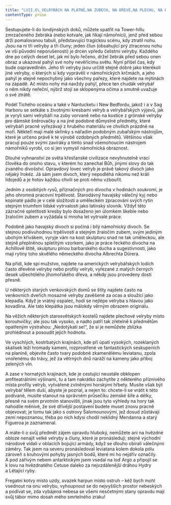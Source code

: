 ```yaml
---
title: "LVII.O\_VELRYBÁCH NA PLÁTNĚ,NA ZUBECH, NA DŘEVĚ,NA PLECHU, NA KAMENI,NA HORÁCH A\_VE HVĚZDÁCH"
contentType: prose
---
```


  

Sestupujete-li do londýnských doků, můžete spatřit na Tower-hillu zmrzačeného žebráka (nebo kotvaře, jak říkají námořníci), jenž před sebou drží pomalovanou tabuli, představující tragickou scénu, kdy ztratil nohu. Jsou na ní tři velryby a tři čluny; jeden člun (obsahující prý ztracenou nohu ve vší původní neporušenosti) je drcen vpředu čelistmi velryby. Každého dne po celých deset let, jak mi bylo řečeno, držel žebrák před sebou onen obraz a ukazoval pahýl své nohy nevěřícímu světu. Nyní přišel čas, kdy bude ospravedlněn. Jeho tři velryby jsou určitě stejně dobré jako kterékoli jiné velryby, o kterých si kdy vyprávěli v námořnických krčmách, a jeho pahýl je stejně nepochybný jako všechny pařezy, které najdete na mýtinách na západě. Ač místo nohy má navždy pahýl, přece ten chudák velrybář o něm nikdy neřeční, nýbrž stojí se sklopenýma očima a smutně uvažuje o své ztrátě.

Podél Tichého oceánu a také v Nantucketu i New Bedfordu, jakož i a v Sag Harboru se setkáte s životnými kresbami velryb a velrybářských výjevů, jak je vyryli sami velrybáři na zuby vorvaně nebo na kostice z grónské velryby pro dámské šněrovačky a na jiné podobné důmyslné předměty, které velrybáři pracně vyřezávají z hrubého materiálu ve chvílích prázdně na moři. Někteří mají malé skřínky s nářadím podobným zubařským nástrojům, které je určeno právě k té výrobě ozdobných předmětů. Většinou však pracují pouze svými zavíráky a tímto snad všemohoucím nástrojem námořníků vyrobí, co si jen vymyslí námořnická obraznost.

Dlouhé vyhnanství ze světa křesťanské civilizace nevyhnutelně vrací člověka do onoho stavu, v kterém ho zanechal Bůh, jinými slovy do tak zvaného divošství. Opravdový lovec velryb je právě takový divoch jako nějaký Irokéz. Já sám jsem divoch, který nepodléhá nikomu než králi lidojedů a je hotov každou chvíli se proti němu vzbouřit.

Jedním z osobitých rysů, příznačných pro divocha v hodinách soukromí, je jeho ohromná pracovní trpělivost. Starodávný havajský válečný kyj nebo kopinaté pádlo je v celé složitosti a uměleckém zpracování svých rytin stejným triumfem lidské vytrvalosti jako latinský slovník. Vždyť této zázračné spletitosti kresby bylo dosaženo jen úlomkem škeble nebo žraločím zubem a vyžádala si mnoha let vytrvalé práce.

Podobně jako havajský divoch si počíná i bílý námořnický divoch. Se stejnou podivuhodnou trpělivostí a stejným žraločím zubem, svým jediným ubohým křivákem, vyryje vám na kost skulpturu snad ne tak uměleckou, ale stejně přeplněnou spletitým vzorkem, jako je práce řeckého divocha na Achillově štítě, skulpturu plnou barbarského ducha a sugestivnosti, jako mají rytiny toho skvělého německého divocha Albrechta Dürera.

Na přídi, kde spí mužstvo, najdete na amerických velrybářských lodích často dřevěné velryby nebo profily velryb, vyřezané z malých černých desek ušlechtilého jihomořského dřeva, a někdy jsou provedeny dosti přesně.

U některých starých venkovských domů se štíty najdete často na venkovních dveřích mosazné velryby zavěšené za ocas a sloužící jako klepadla. Když je vrátný ospalec, hodí se nejlépe velryba s hlavou jako kovadlina. Ale tato klepátka jsou málokdy věrným obrazem originálu.

Na věžích některých starosvětských kostelů najdete plechové velryby místo korouhvičky; ale jsou tak vysoko, a nadto patří tak zřetelně k předmětům opatřeným výstrahou: „Nedotýkati se!“, že si je nemůžete zblízka prohlédnout a posoudit jejich hodnotu.

Ve vyschlých, kostrbatých krajinách, kde při úpatí vysokých, rozeklaných skalisek leží hromady kamení, rozprostřené ve fantastických seskupeních na planině, objevíte často tvary podobné zkamenělému leviatanu, zpola vnořenému do trávy, jež za větrných dnů naráží na kameny jako příboj zelených vln.

A zase v hornatých krajinách, kde je cestující neustále obklopen amfiteatrálními výšinami, tu a tam nakrátko zachytíte z některého příznivého místa profily velryb, vytvářené zvlněnými horskými hřbety. Musíte však být velrybář tělem duší, abyste je poznal, a nejen to: chcete-li se vrátit k této podívané, musíte stanout na správném průsečíku zemské šíře a délky, přesně na svém prvotním stanovišti, jinak jsou tyto výhledy na hory tak nahodile měnivé, že své dřívější postavení budete muset znovu pracně objevovat; je tomu tak jako s ostrovy Šalomounovými, jež dosud zůstávají zemí nepoznanou, třeba po nich kdysi chodil neklidný Mendanna a starý Figueroa je zaznamenal.

A máte-li o svůj předmět zájem opravdu hluboký, nemůžete ani na hvězdné obloze nenajít velké velryby a čluny, které je pronásledují; stejně východní národové vídali v oblacích bojující armády, když se dlouho obírali válečnými záměry. Tak jsem na severu pronásledoval leviatana kolem dokola pólu zároveň s kruhovými pohyby jasných bodů, které mi ho nejdřív označily. A pod zářivým nebem antarktickým jsem vsedal na loď Argo a připojil se k lovu na hvězdnatého Cetuse daleko za nejvzdálenější dráhou Hydry a Létající ryby.

Fregatní kotvy místo uzdy, svazek harpun místo ostruh – kéž bych mohl vsednout na onu velrybu, vyhoupnout se do nejvyšších prostor nebeských a podívat se, zda vybájená nebesa se všemi nesčetnými stany opravdu mají svůj tábor mimo dosah mého smrtelného zraku!

